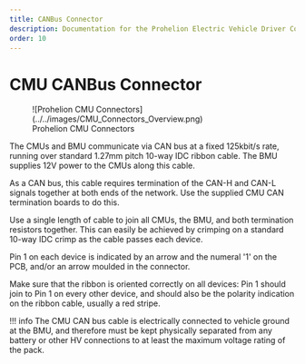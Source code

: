 ```yaml
---
title: CANBus Connector
description: Documentation for the Prohelion Electric Vehicle Driver Controls
order: 10
---
```


# CMU CANBus Connector

<figure markdown>
![Prohelion CMU Connectors](../../images/CMU_Connectors_Overview.png)
<figcaption>Prohelion CMU Connectors</figcaption>
</figure>


The CMUs and BMU communicate via CAN bus at a fixed 125kbit/s rate, running over standard 1.27mm pitch 10-way IDC ribbon cable.  The BMU supplies 12V power to the CMUs along this cable. 

As a CAN bus, this cable requires termination of the CAN-H and CAN-L signals together at both ends of the network.  Use the supplied CMU CAN termination boards to do this. 

Use a single length of cable to join all CMUs, the BMU, and both termination resistors together.  This can easily be achieved by crimping on a standard 10-way IDC crimp as the cable passes each device.   

Pin 1 on each device is indicated by an arrow and the numeral '1' on the PCB, and/or an arrow moulded in the connector. 

Make sure that the ribbon is oriented correctly on all devices:  Pin 1 should join to Pin 1 on every other device, and should also be the polarity indication on the ribbon cable, usually a red stripe. 

!!! info 
    The CMU CAN bus cable is electrically connected to vehicle ground at the BMU, and therefore must be kept physically separated from any battery or other HV connections to at least the maximum voltage rating of the pack. 